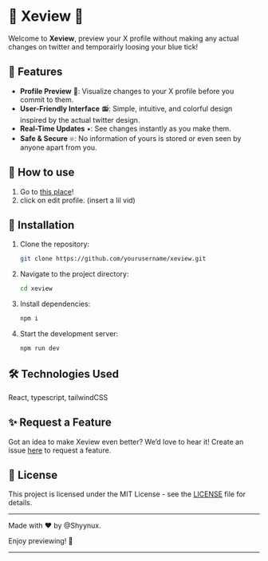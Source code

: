 # 🌟 Xeview 🌟

Welcome to **Xeview**, preview your X profile without making any actual changes on twitter and temporairly loosing your blue tick!

## 🎨 Features

- **Profile Preview** 📀: Visualize changes to your X profile before you commit to them.
- **User-Friendly Interface** 📻๋࣭: Simple, intuitive, and colorful design inspired by the actual twitter design.
- **Real-Time Updates** ⭑: See changes instantly as you make them.
- **Safe & Secure** 𔓘: No information of yours is stored or even seen by anyone apart from you.

## 💾 How to use

1. Go to [this place](https://xeview.vercel.app/)!
2. click on edit profile. (insert a lil vid)

## 💾 Installation

1. Clone the repository:
    ```bash
    git clone https://github.com/yourusername/xeview.git
    ```
2. Navigate to the project directory:
    ```bash
    cd xeview
    ```
3. Install dependencies:
    ```bash
    npm i
    ```
4. Start the development server:
    ```bash
    npm run dev
    ```


## 🛠️ Technologies Used

React, typescript, tailwindCSS

## ✨ Request a Feature

Got an idea to make Xeview even better? We’d love to hear it! Create an issue [here](https://github.com/shyynux/xeview/issues) to request a feature.

## 📜 License

This project is licensed under the MIT License - see the [LICENSE](LICENSE) file for details.

---

Made with ❤️ by @Shyynux.

Enjoy previewing! 🎉

---
